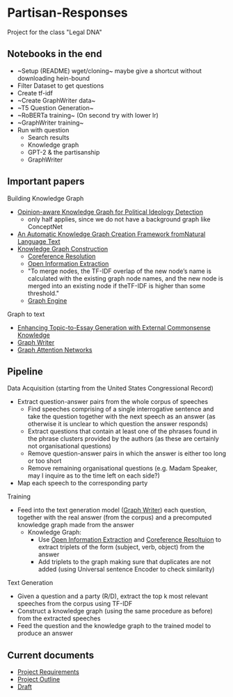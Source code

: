 # Partisan-Responses
Project for the class "Legal DNA"
## Notebooks in the end
- ~Setup (README) wget/cloning~ maybe give a shortcut without downloading hein-bound
- Filter Dataset to get questions 
- Create tf-idf
- ~Create GraphWriter data~
- ~T5 Question Generation~
- ~RoBERTa training~ (On second try with lower lr)
- ~GraphWriter training~
- Run with question
  - Search results
  - Knowledge graph
  - GPT-2 & the partisanship
  - GraphWriter
## Important papers
Building Knowledge Graph
- [Opinion-aware Knowledge Graph for Political Ideology Detection](https://www.ijcai.org/Proceedings/2017/0510.pdf)
  - only half applies, since we do not have a background graph like ConceptNet
- [An Automatic Knowledge Graph Creation Framework fromNatural Language Text](https://pdfs.semanticscholar.org/eb1d/438e7aca8600cfd87d7b0ecfaf36f36f5c37.pdf)
- [Knowledge Graph Construction](https://hal.archives-ouvertes.fr/hal-02277063/document)
  - [Coreference Resolution](https://github.com/huggingface/neuralcoref)
  - [Open Information Extraction](https://demo.allennlp.org/open-information-extraction)
  - "To merge nodes, the TF-IDF overlap of the new node’s name is calculated with the existing graph node names, and the new node is merged into an existing node if theTF-IDF  is  higher  than  some  threshold."
  - [Graph Engine](https://networkx.github.io/)
  
Graph to text 
- [Enhancing Topic-to-Essay Generation with External Commonsense
Knowledge](https://www.aclweb.org/anthology/P19-1193.pdf)
- [Graph Writer](https://arxiv.org/pdf/1904.02342.pdf)
- [Graph Attention Networks](https://github.com/PetarV-/GAT)

## Pipeline
Data Acquisition (starting from the United States Congressional Record)

- Extract question-answer pairs from the whole corpus of speeches
  - Find speeches comprising of a single interrogative sentence and take the question together with the next speech as an answer (as otherwise it is unclear to which question the answer responds)
  - Extract questions that contain at least one of the phrases found in the phrase clusters provided by the authors (as these are certainly not organisational questions)
  - Remove question-answer pairs in which the answer is either too long or too short
  - Remove remaining organisational questions (e.g. Madam Speaker, may I inquire as to the time left on each side?)
- Map each speech to the corresponding party 
  
  
Training 

- Feed into the text generation model ([Graph Writer](https://arxiv.org/pdf/1904.02342.pdf)) each question, together with the real answer (from the corpus) and a precomputed knowledge graph made from the answer
  - Knowledge Graph:
    - Use [Open Information Extraction](https://demo.allennlp.org/open-information-extraction) and [Coreference Resoltuion](https://demo.allennlp.org/coreference-resolution) to extract triplets of the form (subject, verb, object) from the answer
    - Add triplets to the graph making sure that duplicates are not added (using Universal sentence Encoder to check similarity)
    
    
Text Generation 
- Given a question and a party (R/D), extract the top k most relevant speeches from the corpus using TF-IDF
- Construct a knowledge graph (using the same procedure as before) from the extracted speeches
- Feed the question and the knowledge graph to the trained model to produce an answer

## Current documents
- [Project Requirements](https://docs.google.com/document/d/1oli_He_bl7CpDNeu28eJwPZsJZV_k54V2JeaPlcVBsA/edit)
- [Project Outline](https://www.overleaf.com/project/5f0da15855ac0b00018d532f)
- [Draft](https://www.overleaf.com/project/5f0da15855ac0b00018d532f)

